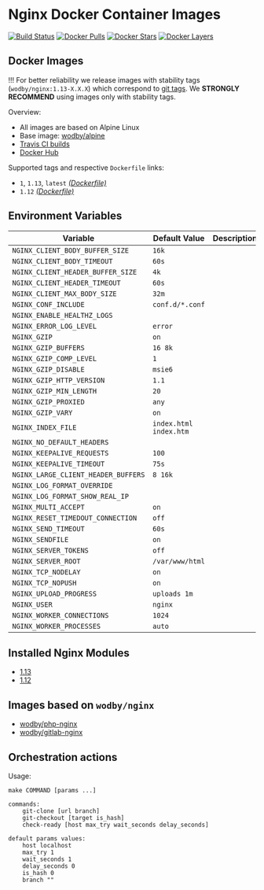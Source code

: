 # Nginx Docker Container Images

[![Build Status](https://travis-ci.org/wodby/nginx.svg?branch=master)](https://travis-ci.org/wodby/nginx)
[![Docker Pulls](https://img.shields.io/docker/pulls/wodby/nginx.svg)](https://hub.docker.com/r/wodby/nginx)
[![Docker Stars](https://img.shields.io/docker/stars/wodby/nginx.svg)](https://hub.docker.com/r/wodby/nginx)
[![Docker Layers](https://images.microbadger.com/badges/image/wodby/nginx.svg)](https://microbadger.com/images/wodby/nginx)

## Docker Images

!!! For better reliability we release images with stability tags (`wodby/nginx:1.13-X.X.X`) which correspond to [git tags](https://github.com/wodby/nginx/releases). We **STRONGLY RECOMMEND** using images only with stability tags. 

Overview:

* All images are based on Alpine Linux
* Base image: [wodby/alpine](https://github.com/wodby/alpine)
* [Travis CI builds](https://travis-ci.org/wodby/nginx) 
* [Docker Hub](https://hub.docker.com/r/wodby/nginx)

Supported tags and respective `Dockerfile` links:

* `1`, `1.13`, `latest` [_(Dockerfile)_](https://github.com/wodby/nginx/tree/master/Dockerfile)
* `1.12` [_(Dockerfile)_](https://github.com/wodby/nginx/tree/master/Dockerfile)

## Environment Variables

| Variable                            | Default Value          | Description |
| ----------------------------------- | ---------------------- | ----------- |
| `NGINX_CLIENT_BODY_BUFFER_SIZE`     | `16k`                  |             |
| `NGINX_CLIENT_BODY_TIMEOUT`         | `60s`                  |             |
| `NGINX_CLIENT_HEADER_BUFFER_SIZE`   | `4k`                   |             |
| `NGINX_CLIENT_HEADER_TIMEOUT`       | `60s`                  |             |
| `NGINX_CLIENT_MAX_BODY_SIZE`        | `32m`                  |             |
| `NGINX_CONF_INCLUDE`                | `conf.d/*.conf`        |             |
| `NGINX_ENABLE_HEALTHZ_LOGS`         |                        |             |
| `NGINX_ERROR_LOG_LEVEL`             | `error`                |             |
| `NGINX_GZIP`                        | `on`                   |             |
| `NGINX_GZIP_BUFFERS`                | `16 8k`                |             |
| `NGINX_GZIP_COMP_LEVEL`             | `1`                    |             |
| `NGINX_GZIP_DISABLE`                | `msie6`                |             |
| `NGINX_GZIP_HTTP_VERSION`           | `1.1`                  |             |
| `NGINX_GZIP_MIN_LENGTH`             | `20`                   |             |
| `NGINX_GZIP_PROXIED`                | `any`                  |             |
| `NGINX_GZIP_VARY`                   | `on`                   |             |
| `NGINX_INDEX_FILE`                  | `index.html index.htm` |             |
| `NGINX_NO_DEFAULT_HEADERS`          |                        |             |
| `NGINX_KEEPALIVE_REQUESTS`          | `100`                  |             |
| `NGINX_KEEPALIVE_TIMEOUT`           | `75s`                  |             |
| `NGINX_LARGE_CLIENT_HEADER_BUFFERS` | `8 16k`                |             |
| `NGINX_LOG_FORMAT_OVERRIDE`         |                        |             |
| `NGINX_LOG_FORMAT_SHOW_REAL_IP`     |                        |             |
| `NGINX_MULTI_ACCEPT`                | `on`                   |             |
| `NGINX_RESET_TIMEDOUT_CONNECTION`   | `off`                  |             |
| `NGINX_SEND_TIMEOUT`                | `60s`                  |             |
| `NGINX_SENDFILE`                    | `on`                   |             |
| `NGINX_SERVER_TOKENS`               | `off`                  |             |
| `NGINX_SERVER_ROOT`                 | `/var/www/html`        |             |
| `NGINX_TCP_NODELAY`                 | `on`                   |             |
| `NGINX_TCP_NOPUSH`                  | `on`                   |             |
| `NGINX_UPLOAD_PROGRESS`             | `uploads 1m`           |             |
| `NGINX_USER`                        | `nginx`                |             |
| `NGINX_WORKER_CONNECTIONS`          | `1024`                 |             |
| `NGINX_WORKER_PROCESSES`            | `auto`                 |             |

## Installed Nginx Modules

* [1.13](https://raw.githubusercontent.com/wodby/nginx/master/tests/nginx_modules)
* [1.12](https://raw.githubusercontent.com/wodby/nginx/master/tests/nginx_modules)

## Images based on `wodby/nginx`

* [wodby/php-nginx](https://github.com/wodby/php-nginx)
* [wodby/gitlab-nginx](https://github.com/wodby/gitlab-nginx)

## Orchestration actions

Usage:
```
make COMMAND [params ...]

commands:
    git-clone [url branch]
    git-checkout [target is_hash]
    check-ready [host max_try wait_seconds delay_seconds]
 
default params values:
    host localhost
    max_try 1
    wait_seconds 1
    delay_seconds 0
    is_hash 0
    branch ""    
```
